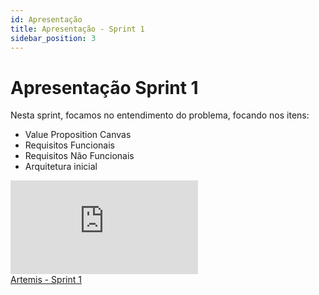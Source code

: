 ```yaml
---
id: Apresentação
title: Apresentação - Sprint 1
sidebar_position: 3
---
```


# Apresentação Sprint 1

Nesta sprint, focamos no entendimento do problema, focando nos itens:

- Value Proposition Canvas
- Requisitos Funcionais
- Requisitos Não Funcionais
- Arquitetura inicial

<div style={{ textAlign: 'center' }}>
<iframe style={{
            display: 'block',
            margin: 'auto',
            width: '100%',
            height: '50vh',
        }} 
        loading="lazy"
        src="https:&#x2F;&#x2F;www.canva.com&#x2F;design&#x2F;DAGOAooBcLU&#x2F;7k2H8yAXowg62WWYWrDyAQ&#x2F;view?embed" allowfullscreen="allowfullscreen" allow="fullscreen"
        frameborder="0">
  </iframe>

</div>
<a href="https:&#x2F;&#x2F;www.canva.com&#x2F;design&#x2F;DAGOAooBcLU&#x2F;7k2H8yAXowg62WWYWrDyAQ&#x2F;view?utm_content=DAGOAooBcLU&amp;utm_campaign=designshare&amp;utm_medium=embeds&amp;utm_source=link" target="_blank" rel="noopener">Artemis - Sprint 1</a>